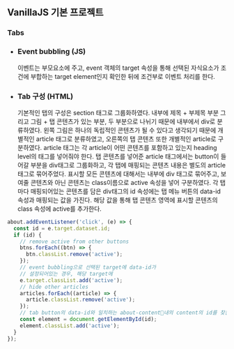 ## VanillaJS 기본 프로젝트

### Tabs

- ### Event bubbling (JS)

  이벤트는 부모요소에 주고, event 객체의 target 속성을 통해 선택된 자식요소가 조건에 부합하는 target element인지 확인한 뒤에 조건부로 이벤트 처리를 한다.

- ### Tab 구성 (HTML)
  기본적인 탭의 구성은 section 태그로 그룹화하였다. 내부에 제목 + 부제목 부분 그리고 그림 + 탭 콘텐츠가 있는 부분, 두 부분으로 나뉘기 때문에 내부에서 div로 분류하였다.
  왼쪽 그림은 하나의 독립적인 콘텐츠가 될 수 있다고 생각되기 때문에 개별적인 article 태그로 분류하였고, 오른쪽의 탭 콘텐츠 또한 개별적인 article로 구분하였다.
  article 태그는 각 article이 어떤 콘텐츠를 포함하고 있는지 heading level의 태그를 넣어줘야 한다.
  탭 콘텐츠를 넣어준 article 태그에서는 button이 들어갈 부분을 div태그로 그룹화하고, 각 탭에 매핑되는 콘텐츠 내용은 별도의 article 태그로 묶어주었다. 표시할 모든 콘텐츠에 대해서는 내부에 div 태그로 묶어주고, 보여줄 콘텐츠와 아닌 콘텐츠는 class이름으로 active 속성을 넣어 구분하였다.
  각 탭마다 매핑되어있는 콘텐츠를 담은 div태그의 id 속성에는 탭 메뉴 버튼의 data-id 속성과 매핑되는 값을 가진다.
  해당 값을 통해 탭 콘텐츠 영역에 표시할 콘텐츠의 class 속성에 active를 추가한다.

```javascript
about.addEventListener('click', (e) => {
  const id = e.target.dataset.id;
  if (id) {
    // remove active from other buttons
    btns.forEach((btn) => {
      btn.classList.remove('active');
    });
    // event bubbling으로 선택된 target에 data-id가
    // 설정되어있는 경우, 해당 target에
    e.target.classList.add('active');
    // hide other articles
    articles.forEach((article) => {
      article.classList.remove('active');
    });
    // tab button의 data-id와 일치하는 about-content내의 content의 id를 찾는다.
    const element = document.getElementById(id);
    element.classList.add('active');
  }
});
```
